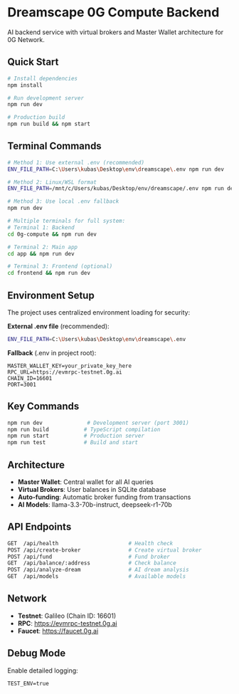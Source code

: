 # Dreamscape 0G Compute Backend

AI backend service with virtual brokers and Master Wallet architecture for 0G Network.

## Quick Start

```bash
# Install dependencies
npm install

# Run development server
npm run dev

# Production build
npm run build && npm start
```

## Terminal Commands

```bash
# Method 1: Use external .env (recommended)
ENV_FILE_PATH=C:\Users\kubas\Desktop\env\dreamscape\.env npm run dev

# Method 2: Linux/WSL format
ENV_FILE_PATH=/mnt/c/Users/kubas/Desktop/env/dreamscape/.env npm run dev

# Method 3: Use local .env fallback
npm run dev

# Multiple terminals for full system:
# Terminal 1: Backend
cd 0g-compute && npm run dev

# Terminal 2: Main app
cd app && npm run dev

# Terminal 3: Frontend (optional)
cd frontend && npm run dev
```

## Environment Setup

The project uses centralized environment loading for security:

**External .env file** (recommended):
```bash
ENV_FILE_PATH=C:\Users\kubas\Desktop\env\dreamscape\.env
```

**Fallback** (.env in project root):
```env
MASTER_WALLET_KEY=your_private_key_here
RPC_URL=https://evmrpc-testnet.0g.ai
CHAIN_ID=16601
PORT=3001
```

## Key Commands

```bash
npm run dev              # Development server (port 3001)
npm run build           # TypeScript compilation
npm run start           # Production server
npm run test            # Build and start
```

## Architecture

- **Master Wallet**: Central wallet for all AI queries
- **Virtual Brokers**: User balances in SQLite database
- **Auto-funding**: Automatic broker funding from transactions
- **AI Models**: llama-3.3-70b-instruct, deepseek-r1-70b

## API Endpoints

```bash
GET  /api/health                      # Health check
POST /api/create-broker               # Create virtual broker
POST /api/fund                        # Fund broker
GET  /api/balance/:address            # Check balance
POST /api/analyze-dream               # AI dream analysis
GET  /api/models                      # Available models
```

## Network

- **Testnet**: Galileo (Chain ID: 16601)
- **RPC**: https://evmrpc-testnet.0g.ai
- **Faucet**: https://faucet.0g.ai

## Debug Mode

Enable detailed logging:
```env
TEST_ENV=true
```